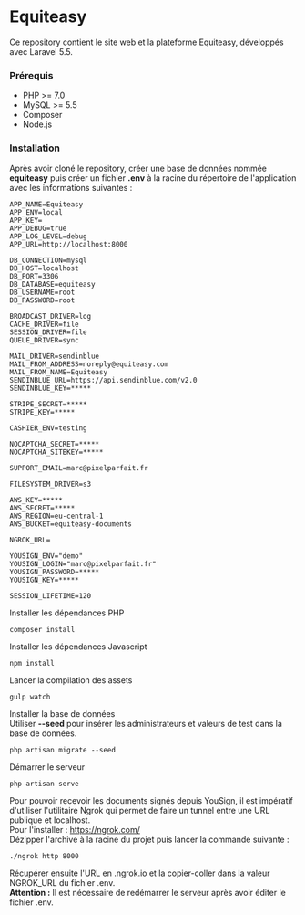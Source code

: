 # Equiteasy

Ce repository contient le site web et la plateforme Equiteasy, développés avec Laravel 5.5.

### Prérequis ###

 * PHP >= 7.0
 * MySQL >= 5.5
 * Composer
 * Node.js

### Installation ###

Après avoir cloné le repository, créer une base de données nommée **equiteasy** puis créer un fichier **.env** à la racine du répertoire de l'application avec les informations suivantes :
```
APP_NAME=Equiteasy
APP_ENV=local
APP_KEY=
APP_DEBUG=true
APP_LOG_LEVEL=debug
APP_URL=http://localhost:8000

DB_CONNECTION=mysql
DB_HOST=localhost
DB_PORT=3306
DB_DATABASE=equiteasy
DB_USERNAME=root
DB_PASSWORD=root

BROADCAST_DRIVER=log
CACHE_DRIVER=file
SESSION_DRIVER=file
QUEUE_DRIVER=sync

MAIL_DRIVER=sendinblue
MAIL_FROM_ADDRESS=noreply@equiteasy.com
MAIL_FROM_NAME=Equiteasy
SENDINBLUE_URL=https://api.sendinblue.com/v2.0
SENDINBLUE_KEY=*****

STRIPE_SECRET=*****
STRIPE_KEY=*****

CASHIER_ENV=testing

NOCAPTCHA_SECRET=*****
NOCAPTCHA_SITEKEY=*****

SUPPORT_EMAIL=marc@pixelparfait.fr

FILESYSTEM_DRIVER=s3

AWS_KEY=*****
AWS_SECRET=*****
AWS_REGION=eu-central-1
AWS_BUCKET=equiteasy-documents

NGROK_URL=

YOUSIGN_ENV="demo"
YOUSIGN_LOGIN="marc@pixelparfait.fr"
YOUSIGN_PASSWORD=*****
YOUSIGN_KEY=*****

SESSION_LIFETIME=120
```

Installer les dépendances PHP
```
composer install
```

Installer les dépendances Javascript
```
npm install
```

Lancer la compilation des assets
```
gulp watch
```

Installer la base de données  
Utiliser **--seed** pour insérer les administrateurs et valeurs de test dans la base de données.
```
php artisan migrate --seed
```

Démarrer le serveur
```
php artisan serve
```

Pour pouvoir recevoir les documents signés depuis YouSign, il est impératif d'utiliser l'utilitaire Ngrok qui permet de faire un tunnel entre une URL publique et localhost.  
Pour l'installer : https://ngrok.com/  
Dézipper l'archive à la racine du projet puis lancer la commande suivante :
```
./ngrok http 8000
```

Récupérer ensuite l'URL en .ngrok.io et la copier-coller dans la valeur NGROK_URL du fichier .env.   
**Attention :** Il est nécessaire de redémarrer le serveur après avoir éditer le fichier .env.